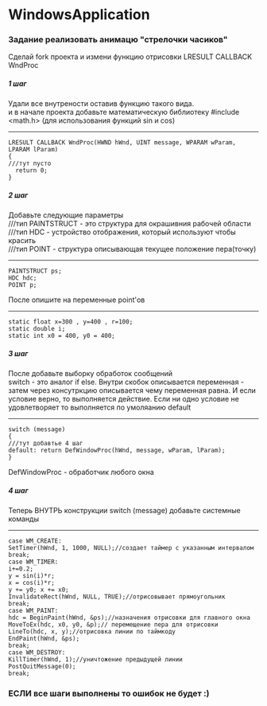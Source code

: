 # WindowsApplication
### Задание реализовать анимацю "стрелочки часиков"

Сделай fork проекта и измени функцию отрисовки LRESULT CALLBACK WndProc

##### 1 шаг
Удали все внутрености оставив функцию такого вида.   
и в начале проекта добавьте математическую библиотеку #include <math.h> (для использования функций sin и cos)               
***
    LRESULT CALLBACK WndProc(HWND hWnd, UINT message, WPARAM wParam, LPARAM lParam)                 
    {              
    ///тут пусто                
      return 0;                  
    }             

##### 2 шаг
Добавьте следующие параметры              
///тип PAINTSTRUCT - это структура для окрашивния рабочей области             
///тип HDC - устройство отображения, который используют чтобы красить             
///тип POINT - структура описывающая текущее положение пера(точку)
***
    PAINTSTRUCT ps;             
    HDC hdc;             
    POINT p;             
После опишите на переменные point'ов
***
    static float x=300 , y=400 , r=100;             
    static double i;             
    static int x0 = 400, y0 = 400;             
               
##### 3 шаг
После добавьте выборку обработок сообщений             
switch - это аналог if else. Внутри скобок описывается переменная - затем через консутркцию описывается чему переменная равна.
И если условие верно, то выполняется действие. Если ни одно условие не удовлетворяет то выполняется по умоляанию default
***
    switch (message)             
    {             
    ///тут добавтье 4 шаг             
    default: return DefWindowProc(hWnd, message, wParam, lParam);             
    }
    
DefWindowProc - обработчик любого окна             

##### 4 шаг
Теперь ВНУТРЬ конструкции switch (message) добавьте системные команды             
***
    case WM_CREATE:             
    SetTimer(hWnd, 1, 1000, NULL);//создает таймер с указанным интервалом              
    break;             
    case WM_TIMER:             
    i+=0.2;             
    y = sin(i)*r;             
    x = cos(i)*r;             
    y += y0; x += x0;             
    InvalidateRect(hWnd, NULL, TRUE);//отрисовывает прямоугольник             
    break;             
    case WM_PAINT:             
    hdc = BeginPaint(hWnd, &ps);//назначения отрисовки для главного окна             
    MoveToEx(hdc, x0, y0, &p);// перемещение пера для отрисовки             
    LineTo(hdc, x, y);//отрисовка линии по таймкоду             
    EndPaint(hWnd, &ps);             
    break;             
    case WM_DESTROY:             
    KillTimer(hWnd, 1);//уничтожение предыдущей линии             
    PostQuitMessage(0);             
    break;            
    
### ЕСЛИ все шаги выполнены то ошибок не будет :)
